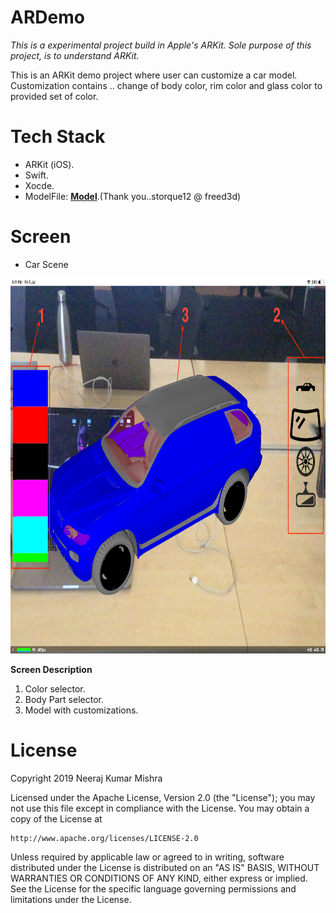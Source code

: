 # ARDemo 
*This is a experimental project build in Apple's ARKit. Sole purpose of this project, is to understand ARKit.*

This is an ARKit demo project where user can customize a car model. Customization contains .. change of body color, rim color and glass color to provided set of color.

**Tech Stack**
=======
* ARKit (iOS).
* Swift.
* Xocde.
* ModelFile: [**Model**](https://free3d.com/3d-model/bmw-x5-1542.html).(Thank you..storque12 @ freed3d) 

**Screen**
=======
- Car Scene
<img src="https://github.com/Nexengineer/ARDemo/blob/master/Screenshot.jpg" alt="" width="100%" height="600">

**Screen Description**
1. Color selector.
2. Body Part selector.
3. Model with customizations.


License
=======
Copyright 2019 Neeraj Kumar Mishra

Licensed under the Apache License, Version 2.0 (the "License");
you may not use this file except in compliance with the License.
You may obtain a copy of the License at

    http://www.apache.org/licenses/LICENSE-2.0

Unless required by applicable law or agreed to in writing, software
distributed under the License is distributed on an "AS IS" BASIS,
WITHOUT WARRANTIES OR CONDITIONS OF ANY KIND, either express or implied.
See the License for the specific language governing permissions and
limitations under the License.

